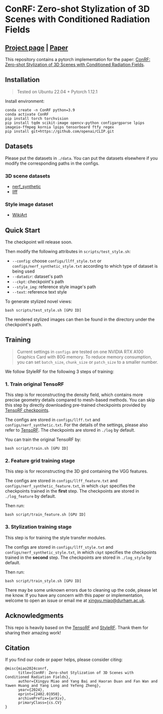 # ConRF: Zero-shot Stylization of 3D Scenes with Conditioned Radiation Fields
## [Project page](https://xingy038.github.io/ConRF/) |  [Paper](https://arxiv.org/pdf/2402.01950)

This repository contains a pytorch implementation for the paper: [ConRF: Zero-shot Stylization of 3D Scenes with Conditioned Radiation Fields](https://arxiv.org/pdf/2402.01950).  


## Installation
> Tested on Ubuntu 22.04 + Pytorch 1.12.1

Install environment:
```
conda create -n ConRF python=3.9
conda activate ConRF
pip install torch torchvision
pip install tqdm scikit-image opencv-python configargparse lpips imageio-ffmpeg kornia lpips tensorboard ftfy regex
pip install git+https://github.com/openai/CLIP.git 
```

## Datasets
Please put the datasets in `./data`. You can put the datasets elsewhere if you modify the corresponding paths in the configs.

### 3D scene datasets
* [nerf_synthetic](https://drive.google.com/drive/folders/128yBriW1IG_3NJ5Rp7APSTZsJqdJdfc1) 
* [llff](https://drive.google.com/drive/folders/128yBriW1IG_3NJ5Rp7APSTZsJqdJdfc1)
### Style image dataset
* [WikiArt](https://www.kaggle.com/datasets/ipythonx/wikiart-gangogh-creating-art-gan)

## Quick Start
The checkpoint will release soon.

Then modify the following attributes in `scripts/test_style.sh`:
* `--config`: choose `configs/llff_style.txt` or `configs/nerf_synthetic_style.txt` according to which type of dataset is being used
* `--datadir`: dataset's path
* `--ckpt`: checkpoint's path
* `--style_img`: reference style image's path
* `--text`: reference text style


To generate stylized novel views:
```
bash scripts/test_style.sh [GPU ID]
```
The rendered stylized images can then be found in the directory under the checkpoint's path.

## Training
> Current settings in `configs` are tested on one NVIDIA RTX A100 Graphics Card with 80G memory. To reduce memory consumption, you can set `batch_size`, `chunk_size` or `patch_size` to a smaller number.

We follow StyleRF for the following 3 steps of training:
### 1. Train original TensoRF
This step is for reconstructing the density field, which contains more precise geometry details compared to mesh-based methods. You can skip this step by directly downloading pre-trained checkpoints provided by [TensoRF checkpoints](https://1drv.ms/u/s!Ard0t_p4QWIMgQ2qSEAs7MUk8hVw?e=dc6hBm).

The configs are stored in `configs/llff.txt` and `configs/nerf_synthetic.txt`. For the details of the settings, please also refer to [TensoRF](https://github.com/apchenstu/TensoRF). The checkpoints are stored in `./log` by default.

You can train the original TensoRF by:
```
bash script/train.sh [GPU ID]
```

### 2. Feature grid training stage
This step is for reconstructing the 3D gird containing the VGG features.

The configs are stored in `configs/llff_feature.txt` and `configs/nerf_synthetic_feature.txt`, in which `ckpt` specifies the checkpoints trained in the **first** step. The checkpoints are stored in `./log_feature` by default.

Then run:
```
bash script/train_feature.sh [GPU ID]
```


### 3. Stylization training stage 
This step is for training the style transfer modules.

The configs are stored in `configs/llff_style.txt` and `configs/nerf_synthetic_style.txt`, in which `ckpt` specifies the checkpoints trained in the **second** step. The checkpoints are stored in `./log_style` by default.

Then run:
```
bash script/train_style.sh [GPU ID]
```

There may be some unknown errors due to cleaning up the code, please let me know. If you have any concern with this paper or implementation, welcome to open an issue or email me at xingyu.miao@durham.ac.uk.

## Acknowledgments
This repo is heavily based on the [TensoRF](https://github.com/apchenstu/TensoRF) and [StyleRF](https://kunhao-liu.github.io/StyleRF/). Thank them for sharing their amazing work!

## Citation
If you find our code or paper helps, please consider citing:
```
@misc{miao2024conrf,
      title={ConRF: Zero-shot Stylization of 3D Scenes with Conditioned Radiation Fields}, 
      author={Xingyu Miao and Yang Bai and Haoran Duan and Fan Wan and Yawen Huang and Yang Long and Yefeng Zheng},
      year={2024},
      eprint={2402.01950},
      archivePrefix={arXiv},
      primaryClass={cs.CV}
}
```

